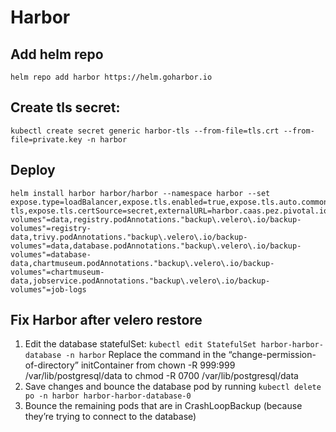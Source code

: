 # Harbor

## Add helm repo
    helm repo add harbor https://helm.goharbor.io

## Create tls secret:
    kubectl create secret generic harbor-tls --from-file=tls.crt --from-file=private.key -n harbor


## Deploy
    helm install harbor harbor/harbor --namespace harbor --set expose.type=loadBalancer,expose.tls.enabled=true,expose.tls.auto.commonName=harbor.caas.pez.pivotal.io,expose.tls.secret.secretName=harbor-tls,expose.tls.certSource=secret,externalURL=harbor.caas.pez.pivotal.io,harborAdminPassword=Pivotal123,persistence.persistentVolumeClaim.registry.size=20Gi,persistence.persistentVolumeClaim.registry.storageClass=tanzu,persistence.persistentVolumeClaim.chartmuseum.storageClass=tanzu,persistence.persistentVolumeClaim.jobservice.storageClass=tanzu,persistence.persistentVolumeClaim.database.storageClass=tanzu,persistence.persistentVolumeClaim.redis.storageClass=tanzu,persistence.persistentVolumeClaim.trivy.storageClass=tanzu,redis.podAnnotations."backup\.velero\.io/backup-volumes"=data,registry.podAnnotations."backup\.velero\.io/backup-volumes"=registry-data,trivy.podAnnotations."backup\.velero\.io/backup-volumes"=data,database.podAnnotations."backup\.velero\.io/backup-volumes"=database-data,chartmuseum.podAnnotations."backup\.velero\.io/backup-volumes"=chartmuseum-data,jobservice.podAnnotations."backup\.velero\.io/backup-volumes"=job-logs



## Fix Harbor after velero restore

1. Edit the database statefulSet: `kubectl edit StatefulSet harbor-harbor-database -n harbor`
Replace the command in the “change-permission-of-directory” initContainer from chown -R 999:999 /var/lib/postgresql/data to chmod -R 0700 /var/lib/postgresql/data
2. Save changes and bounce the database pod by running `kubectl delete po -n harbor harbor-harbor-database-0`
3. Bounce the remaining pods that are in CrashLoopBackup (because they’re trying to connect to the database)
